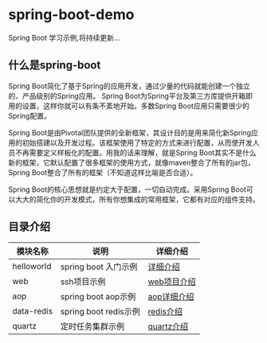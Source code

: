 # spring-boot-demo

Spring Boot 学习示例,将持续更新...

## 什么是spring-boot
Spring Boot简化了基于Spring的应用开发，通过少量的代码就能创建一个独立的、产品级别的Spring应用。 Spring Boot为Spring平台及第三方库提供开箱即用的设置，这样你就可以有条不紊地开始。多数Spring Boot应用只需要很少的Spring配置。

Spring Boot是由Pivotal团队提供的全新框架，其设计目的是用来简化新Spring应用的初始搭建以及开发过程。该框架使用了特定的方式来进行配置，从而使开发人员不再需要定义样板化的配置。用我的话来理解，就是Spring Boot其实不是什么新的框架，它默认配置了很多框架的使用方式，就像maven整合了所有的jar包，Spring Boot整合了所有的框架（不知道这样比喻是否合适）。

Spring Boot的核心思想就是约定大于配置，一切自动完成。采用Spring Boot可以大大的简化你的开发模式，所有你想集成的常用框架，它都有对应的组件支持。

## 目录介绍

模块名称|说明|详细介绍
---|---|---|
helloworld|spring boot 入门示例|[详细介绍](https://github.com/smltq/spring-boot-demo/blob/master/helloworld/HELP.md)|
web|ssh项目示例|[web项目介绍](https://github.com/smltq/spring-boot-demo/blob/master/web/HELP.md)|
aop|spring boot aop示例|[aop详细介绍](https://github.com/smltq/spring-boot-demo/blob/master/aop/HELP.md)|
data-redis|spring boot redis示例|[redis介绍](https://github.com/smltq/spring-boot-demo/blob/master/data-redis/HELP.md)|
quartz|定时任务集群示例|[quartz介绍](https://github.com/smltq/spring-boot-demo/blob/master/quartz/HELP.md)|